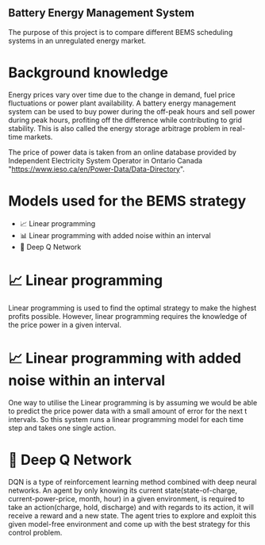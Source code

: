## Battery Energy Management System 

The purpose of this project is to compare different BEMS scheduling systems in an unregulated energy market. 

# Background knowledge
Energy prices vary over time due to the change in demand, fuel price fluctuations or power plant availability. 
A battery energy management system can be used to buy power during the off-peak hours and sell power during peak hours, profiting off the difference while contributing to grid stability. This is also called the energy storage arbitrage problem in real-time markets. 

The price of power data is taken from an online database provided by Independent Electricity System Operator in Ontario Canada "https://www.ieso.ca/en/Power-Data/Data-Directory". 



# Models used for the BEMS strategy
-   📈  Linear programming
-   📊  Linear programming with added noise within an interval
-   🤖  Deep Q Network


# 📈  Linear programming
Linear programming is used to find the optimal strategy to make the highest profits possible. However, linear programming requires the knowledge of the price power in a given interval. 

# 📈  Linear programming with added noise within an interval
One way to utilise the Linear programming is by assuming we would be able to predict the price power data with a small amount of error for the next t intervals. So this system runs a linear programming model for each time step and takes one single action. 

# 🤖  Deep Q Network
DQN is a type of reinforcement learning method combined with deep neural networks. An agent by only knowing its current state(state-of-charge, current-power-price, month, hour) in a given environment, is required to take an action(charge, hold, discharge) and with regards to its action, it will receive a reward and a new state. The agent tries to explore and exploit this given model-free environment and come up with the best strategy for this control problem. 